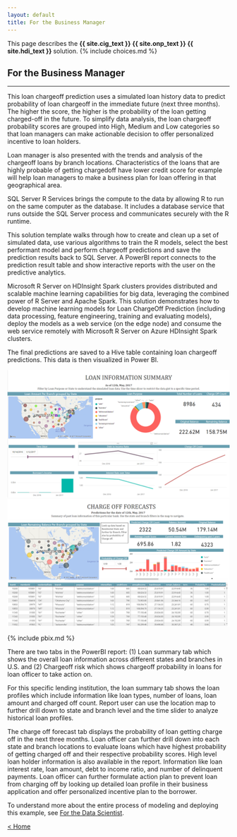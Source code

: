 ```yaml
---
layout: default
title: For the Business Manager
---
```

<div class="alert alert-success" role="alert"> This page describes the 
<strong>
<span class="cig">{{ site.cig_text }}</span>
<span class="onp">{{ site.onp_text }}</span>
<span class="hdi">{{ site.hdi_text }}</span> 
</strong>
solution.
 {% include choices.md %}
</div> 

## For the Business Manager
------------------------------

This loan chargeoff prediction uses a simulated loan history data to predict probability of loan chargeoff in the immediate future (next three months). The higher the score, the higher is the probability of the loan getting charged-off in the future. To simplify data analysis, the loan chargeoff probability scores are grouped into High, Medium and Low categories so that loan managers can make actionable decision to offer personalized incentive to loan holders.

Loan manager is also presented with the trends and analysis of the chargeoff loans by branch locations. Characteristics of the loans that are highly probable of getting chargedoff have lower credit score for example will help loan managers to make a business plan for loan offering in that geographical area.   

<div class="sql"> 
SQL Server R Services brings the compute to the data by allowing R to run on the same computer as the database. It includes a database service that runs outside the SQL Server process and communicates securely with the R runtime.

This solution template walks through how to create and clean up a set of simulated data, use various algorithms to train the R models, select the best performant model and perform chargeoff predictions and save the prediction results back to SQL Server. A PowerBI report connects to the prediction result table and show interactive reports with the user on the predictive analytics.
</div>

<div class="hdi">
Microsoft R Server on HDInsight Spark clusters provides distributed and scalable machine learning capabilities for big data, leveraging the combined power of R Server and Apache Spark. This solution demonstrates how to develop machine learning models for Loan ChargeOff Prediction (including data processing, feature engineering, training and evaluating models), deploy the models as a web service (on the edge node) and consume the web service remotely with Microsoft R Server on Azure HDInsight Spark clusters.

The final predictions are saved to a Hive table containing loan chargeoff predictions. This data is then visualized in Power BI.
</div>


![Visualize](images/visualize1.png?raw=true)
![Visualize](images/visualize2.png?raw=true)

{% include pbix.md %}

There are two tabs in the PowerBI report: (1) Loan summary tab which shows the overall loan information across different states and branches in U.S. and (2) Chargeoff risk which shows chargeoff probability in loans for loan officer to take action on.

For this specific lending institution, the loan summary tab shows the loan profiles which include information like loan types, number of loans, loan amount and charged off count. Report user can use the location map to further drill down to state and branch level and the time slider to analyze historical loan profiles. 

The charge off forecast tab displays the probability of loan getting charge off in the next three months. Loan officer can further drill down into each state and branch locations to evaluate loans which have highest probability of getting charged off and their respective probability scores. High level loan holder information is also available in the report. Information like loan interest rate, loan amount, debt to income ratio, and number of delinquent payments. Loan officer can further formulate action plan to prevent loan from charging off by looking up detailed loan profile in their business application and offer personalized incentive plan to the borrower.

To understand more about the entire process of modeling and deploying this example, see [For the Data Scientist](data-scientist.html).
 
[&lt; Home](index.html)